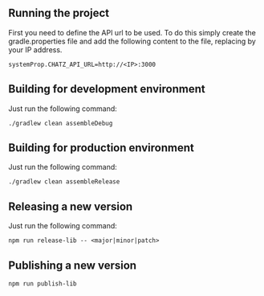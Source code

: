 ## Running the project ##

First you need to define the API url to be used. To do this simply create the gradle.properties file and add the following content to the file, replacing <IP> by your IP address.
````
systemProp.CHATZ_API_URL=http://<IP>:3000
````

## Building for development environment ##

Just run the following command:
````
./gradlew clean assembleDebug
````

## Building for production environment ##

Just run the following command:
````
./gradlew clean assembleRelease
````

## Releasing a new version ##

Just run the following command:
````
npm run release-lib -- <major|minor|patch>
````

## Publishing a new version ##
````
npm run publish-lib
````